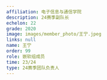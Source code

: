 ```yaml
---
affiliation: 电子信息与通信学院
description: 24赛季副队长
echelon: 22
grade: 2020
image: images/member_photo/王宁.jpeg
links: null
name: 王宁
order: 99
role: 嵌软组成员
time: 23/24
type: 24赛季团队负责人
---
```

